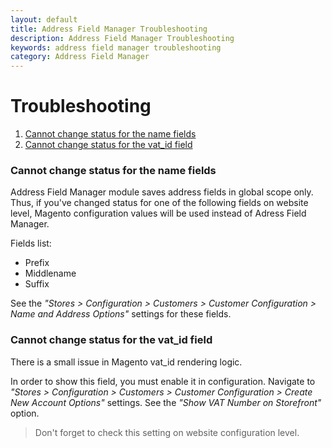 ```yaml
---
layout: default
title: Address Field Manager Troubleshooting
description: Address Field Manager Troubleshooting
keywords: address field manager troubleshooting
category: Address Field Manager
---
```


# Troubleshooting

 1. [Cannot change status for the name fields](#cannot-change-status-for-the-name-fields)
 2. [Cannot change status for the vat_id field](#cannot-change-status-for-the-vatid-field)

### Cannot change status for the name fields

Address Field Manager module saves address fields in global scope only. Thus,
if you've changed status for one of the following fields on website level,
Magento configuration values will be used instead of Adress Field Manager.

Fields list:

 -  Prefix
 -  Middlename
 -  Suffix

See the _"Stores > Configuration > Customers > Customer Configuration > Name and Address Options"_
settings for these fields.

### Cannot change status for the vat_id field

There is a small issue in Magento vat_id rendering logic.

In order to show this field, you must enable it in configuration. Navigate to
_"Stores > Configuration > Customers > Customer Configuration > Create New Account Options"_
settings. See the _"Show VAT Number on Storefront"_ option.

> Don't forget to check this setting on website configuration level.
